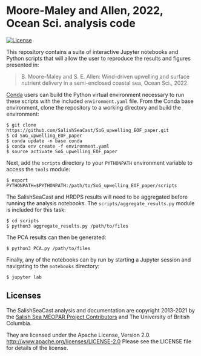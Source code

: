 # Moore-Maley and Allen, 2022, Ocean Sci. analysis code

[![License](https://img.shields.io/badge/License-Apache_2.0-blue.svg)](https://opensource.org/licenses/Apache-2.0)

This repository contains a suite of interactive Jupyter notebooks and Python scripts that will allow the user to reproduce the results and figures presented in:

>B. Moore-Maley and S. E. Allen: Wind-driven upwelling and surface nutrient delivery in a semi-enclosed coastal sea, Ocean Sci., 2022.

[Conda](https://docs.conda.io/en/latest/miniconda.html) users can build the Python virtual environment necessary to run these scripts with the included `environment.yaml` file. From the Conda base environment, clone the repository to a working directory and build the environment:

```
$ git clone https://github.com/SalishSeaCast/SoG_upwelling_EOF_paper.git
$ cd SoG_upwelling_EOF_paper
$ conda update -n base conda
$ conda env create -f environment.yaml
$ source activate SoG_upwelling_EOF_paper
```

Next, add the `scripts` directory to your `PYTHONPATH` environment variable to access the `tools` module:

```
$ export PYTHONPATH=$PYTHONPATH:/path/to/SoG_upwelling_EOF_paper/scripts
```

The SalishSeaCast and HRDPS results will need to be aggregated before running the analysis notebooks. The `scripts/aggregate_results.py` module is included for this task:

```
$ cd scripts
$ python3 aggregate_results.py /path/to/files
```

The PCA results can then be generated:

```
$ python3 PCA.py /path/to/files
```

Finally, any of the notebooks can by run by starting a Jupyter session and navigating to the `notebooks` directory:

```
$ jupyter lab
```

## Licenses

The SalishSeaCast analysis and documentation are copyright 2013-2021 by the [Salish Sea MEOPAR Project Contributors](https://github.com/SalishSeaCast/docs/blob/master/CONTRIBUTORS.rst) and The University of British Columbia.

They are licensed under the Apache License, Version 2.0.
http://www.apache.org/licenses/LICENSE-2.0
Please see the LICENSE file for details of the license.